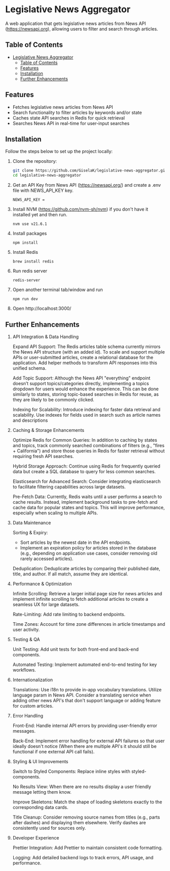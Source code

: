 # Legislative News Aggregator

A web application that gets legislative news articles from News API (https://newsapi.org), allowing users to filter and search through articles.

## Table of Contents

- [Legislative News Aggregator](#legislative-news-aggregator)
  - [Table of Contents](#table-of-contents)
  - [Features](#features)
  - [Installation](#installation)
  - [Further Enhancements](#further-enhancements)

## Features

- Fetches legislative news articles from News API
- Search functionality to filter articles by keywords and/or state
- Caches state API searches in Redis for quick retrieval
- Searches News API in real-time for user-input searches

## Installation

Follow the steps below to set up the project locally:
1. Clone the repository:

   ```bash
   git clone https://github.com/GiselaK/legislative-news-aggregator.git
   cd legislative-news-aggregator

2. Get an API Key from News API (https://newsapi.org/) and create a .env file with NEWS_API_KEY key.

    ```
    NEWS_API_KEY = 
3. Install NVM (https://github.com/nvm-sh/nvm) if you don't have it installed yet and then run.

    ```
    nvm use v21.6.1
4. Install packages

    ``` 
    npm install
5. Install Redis

    ```
    brew install redis
6. Run redis server

    ```
    redis-server
7. Open another terminal tab/window and run

    ```
    npm run dev
8. Open http://localhost:3000/


## Further Enhancements

1. API Integration & Data Handling

    Expand API Support:
    The Redis articles table schema currently mirrors the News API structure (with an added id). To scale and support multiple APIs or user-submitted articles, create a relational database for the application. Add helper methods to transform API responses into this unified schema.

    Add Topic Support:
    Although the News API "everything" endpoint doesn’t support topics/categories directly, implementing a topics dropdown for users would enhance the experience. This can be done similarly to states, storing topic-based searches in Redis for reuse, as they are likely to be commonly clicked.

    Indexing for Scalability:
    Introduce indexing for faster data retrieval and scalability. Use indexes for fields used in search such as article names and descriptions

2. Caching & Storage Enhancements

    Optimize Redis for Common Queries:
    In addition to caching by states and topics, track commonly searched combinations of filters (e.g., "fires + California") and store those queries in Redis for faster retrieval without requiring fresh API searches.
    
    Hybrid Storage Approach:
    Continue using Redis for frequently queried data but create a SQL database to query for less common searches.

    Elasticsearch for Advanced Search:
    Consider integrating elasticsearch to facilitate filtering capabilities across large datasets. 

    Pre-Fetch Data:
    Currently, Redis waits until a user performs a search to cache results. Instead, implement background tasks to pre-fetch and cache data for popular states and topics. This will improve performance, especially when scaling to multiple APIs.

3. Data Maintenance

    Sorting & Expiry:
    - Sort articles by the newest date in the API endpoints.
    - Implement an expiration policy for articles stored in the database (e.g., depending on application use cases, consider removing old rarely accessed articles).

    
    Deduplication:
    Deduplicate articles by comparing their published date, title, and author. If all match, assume they are identical.

4. Performance & Optimization

    Infinite Scrolling:
    Retrieve a larger initial page size for news articles and implement infinite scrolling to fetch additional articles to create a seamless UX for large datasets.

    Rate-Limiting:
    Add rate limiting to backend endpoints.
    
    Time Zones:
    Account for time zone differences in article timestamps and user activity.

5. Testing & QA

    Unit Testing:
    Add unit tests for both front-end and back-end components.

    Automated Testing:
    Implement automated end-to-end testing for key workflows.

6. Internationalization

    Translations:
    Use i18n to provide in-app vocabulary translations. Utilize language param in News API. Consider a translating service when adding other news API's that don't support language or adding feature for custom articles.

7. Error Handling

    Front-End:
    Handle internal API errors by providing user-friendly error messages.

    Back-End:
    Implement error handling for external API failures so that user ideally doesn't notice (When there are multiple API's it should still be functional if one external API call fails).

8. Styling & UI Improvements

    Switch to Styled Components:
    Replace inline styles with styled-components.

    No Results View:
    When there are no results display a user friendly message letting them know.

    Improve Skeletons:
    Match the shape of loading skeletons exactly to the corresponding data cards.

    Title Cleanup:
    Consider removing source names from titles (e.g., parts after dashes) and displaying them elsewhere. Verify dashes are consistently used for sources only.

10. Developer Experience

    Prettier Integration:
    Add Prettier to maintain consistent code formatting.

    Logging:
    Add detailed backend logs to track errors, API usage, and performance.
